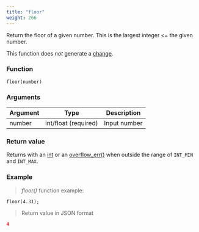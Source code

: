 ```yaml
---
title: "floor"
weight: 266
---
```


Return the floor of a given number. This is the largest integer <= the given number.

This function does *not* generate a [change](../../../overview/changes).

### Function

`floor(number)`

### Arguments

Argument | Type                 | Description
-------- | -------------------- | ------------
number   | int/float (required) | Input number

### Return value

Returns with an [int](../../../data-types/int) or an [overflow_err()](../../../errors/overflow_err) when outside the range of `INT_MIN` and `INT_MAX`.

### Example

> _floor()_ function example:

```thingsdb,json_response
floor(4.31);
```

> Return value in JSON format

```json
4
```
